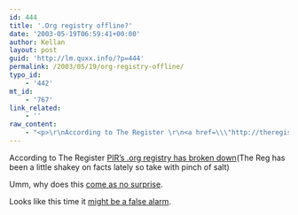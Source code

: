 ```yaml
---
id: 444
title: '.Org registry offline?'
date: '2003-05-19T06:59:41+00:00'
author: Kellan
layout: post
guid: 'http://lm.quxx.info/?p=444'
permalink: /2003/05/19/org-registry-offline/
typo_id:
    - '442'
mt_id:
    - '767'
link_related:
    - ''
raw_content:
    - "<p>\r\nAccording to The Register \r\n<a href=\\\"http://theregister.co.uk/content/6/30760.html\\\">PIR\\'s .org registry has broken down</a>\r\n(The Reg has been a little shakey on facts lately so take with pinch of salt)</p>\r\n<p>\r\nUmm, why does this <a href=\\\"http://laughingmeme.org/archives/000080.html\\\">come as no surprise</a>.\r\n</p>\r\n<p>\r\nLooks like this time it <a href=\\\"http://icann.blog.us/2003/05/19.html#a1356\\\">might be a false alarm</a>.\r\n</p>"
---
```


According to The Register [PIR’s .org registry has broken down](http://theregister.co.uk/content/6/30760.html)(The Reg has been a little shakey on facts lately so take with pinch of salt)

Umm, why does this [come as no surprise](http://laughingmeme.org/archives/000080.html).

Looks like this time it [might be a false alarm](http://icann.blog.us/2003/05/19.html#a1356).
